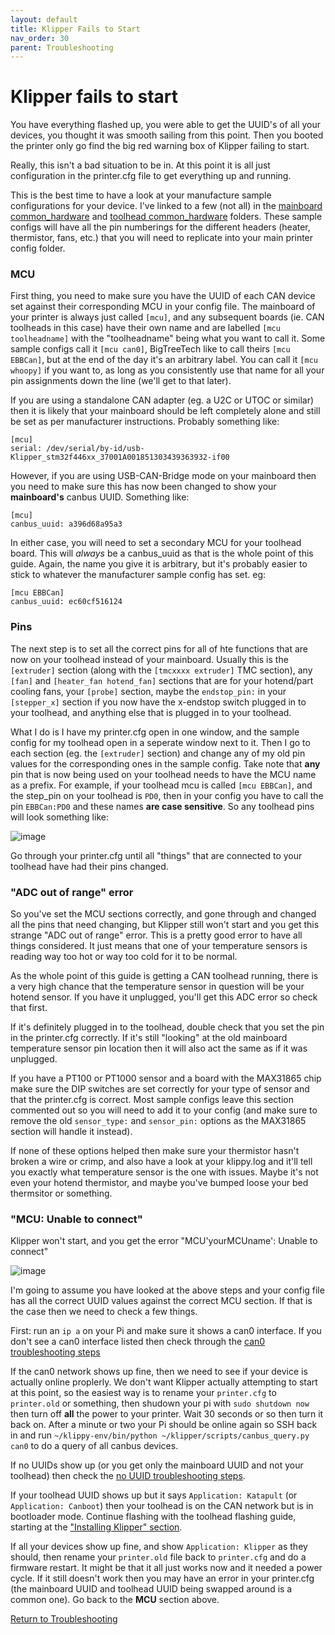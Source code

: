 ```yaml
---
layout: default 
title: Klipper Fails to Start
nav_order: 30
parent: Troubleshooting
---
```


# Klipper fails to start

You have everything flashed up, you were able to get the UUID's of all your devices, you thought it was smooth sailing from this point. Then you booted the printer only go find the big red warning box of Klipper failing to start.

Really, this isn't a bad situation to be in. At this point it is all just configuration in the printer.cfg file to get everything up and running. 

This is the best time to have a look at your manufacture sample configurations for your device. I've linked to a few (not all) in the [mainboard common_hardware](../mainboard_flashing/common_hardware) and [toolhead common_hardware](../toolhead_flashing/common_hardware) folders. These sample configs will have all the pin numberings for the different headers (heater, thermistor, fans, etc.) that you will need to replicate into your main printer config folder.

### MCU

First thing, you need to make sure you have the UUID of each CAN device set against their corresponding MCU in your config file. 
The mainboard of your printer is always just called `[mcu]`, and any subsequent boards (ie. CAN toolheads in this case) have their own name and are labelled `[mcu toolheadname]` with the "toolheadname" being what you want to call it. Some sample configs call it `[mcu can0]`, BigTreeTech like to call theirs `[mcu EBBCan]`, but at the end of the day it's an arbitrary label. You can call it `[mcu whoopy]` if you want to, as long as you consistently use that name for all your pin assignments down the line (we'll get to that later).

If you are using a standalone CAN adapter (eg. a U2C or UTOC or similar) then it is likely that your mainboard should be left completely alone and still be set as per manufacturer instructions. Probably something like:

```
[mcu]
serial: /dev/serial/by-id/usb-Klipper_stm32f446xx_37001A001851303439363932-if00
```
However, if you are using USB-CAN-Bridge mode on your mainboard then you need to make sure this has now been changed to show your **mainboard's** canbus UUID. Something like:
```
[mcu]
canbus_uuid: a396d68a95a3
```
In either case, you will need to set a secondary MCU for your toolhead board. This will *always* be a canbus_uuid as that is the whole point of this guide.
Again, the name you give it is arbitrary, but it's probably easier to stick to whatever the manufacturer sample config has set.
eg:
```
[mcu EBBCan]
canbus_uuid: ec60cf516124
```

### Pins

The next step is to set all the correct pins for all of hte functions that are now on your toolhead instead of your mainboard. Usually this is the `[extruder]` section (along with the `[tmcxxxx extruder]` TMC section), any `[fan]` and `[heater_fan hotend_fan]` sections that are for your hotend/part cooling fans, your `[probe]` section, maybe the `endstop_pin:` in your `[stepper_x]` section if you now have the x-endstop switch plugged in to your toolhead, and anything else that is plugged in to your toolhead.

What I do is I have my printer.cfg open in one window, and the sample config for my toolhead open in a seperate window next to it. Then I go to each section (eg. the `[extruder]` section) and change any of my old pin values for the corresponding ones in the sample config. Take note that **any** pin that is now being used on your toolhead needs to have the MCU name as a prefix. For example, if your toolhead mcu is called `[mcu EBBCan]`, and the step_pin on your toolhead is `PD0`, then in your config you have to call the pin `EBBCan:PD0` and these names **are case sensitive**. So any toolhead pins will look something like:

![image](https://github.com/Esoterical/voron_canbus/assets/124253477/f4864243-5f7e-47ee-82b2-fc0f1d9df8e5)

Go through your printer.cfg until all "things" that are connected to your toolhead have had their pins changed.

### "ADC out of range" error

So you've set the MCU sections correctly, and gone through and changed all the pins that need changing, but Klipper still won't start and you get this strange "ADC out of range" error. This is a pretty good error to have all things considered. It just means that one of your temperature sensors is reading way too hot or way too cold for it to be normal. 

As  the whole point of this guide is getting a CAN toolhead running, there is a very high chance that the temperature sensor in question will be your hotend sensor. If you have it unplugged, you'll get this ADC error so check that first.

If it's definitely plugged in to the toolhead, double check that you set the pin in the printer.cfg correctly. If it's still "looking" at the old mainboard temperature sensor pin location then it will also act the same as if it was unplugged.

If you have a PT100 or PT1000 sensor and a board with the MAX31865 chip make sure the DIP switches are set correctly for your type of sensor and that the printer.cfg is correct. Most sample configs leave this section commented out so you will need to add it to your config (and make sure to remove the old `sensor_type:` and `sensor_pin:` options as the MAX31865 section will handle it instead).

If none of these options helped then make sure your thermistor hasn't broken a wire or crimp, and also have a look at your klippy.log and it'll tell you exactly what temperature sensor is the one with issues. Maybe it's not even your hotend thermistor, and maybe you've bumped loose your bed thermsitor or something.

### "MCU: Unable to connect"

Klipper won't start, and you get the error "MCU'yourMCUname': Unable to connect"

![image](https://github.com/Esoterical/voron_canbus/assets/124253477/491e4654-981b-4a8b-be36-6d65c907fa95)

I'm going to assume you have looked at the above steps and your config file has all the correct UUID values against the correct MCU section. If that is the case then we need to check a few things.

First: run an `ip a` on your Pi and make sure it shows a can0 interface. If you don't see a can0 interface listed then check through the [can0 troubleshooting steps](./no_can0.md)

If the can0 network shows up fine, then we need to see if your device is actually online proplerly. We don't want Klipper actually attempting to start at this point, so the easiest way is to rename your `printer.cfg` to `printer.old` or something, then shudown your pi with `sudo shutdown now` then turn off **all** the power to your printer. Wait 30 seconds or so then turn it back on. After a minute or two your Pi should be online again so SSH back in and run `~/klippy-env/bin/python ~/klipper/scripts/canbus_query.py can0` to do a query of all canbus devices. 

If no UUIDs show up (or you get only the mainboard UUID and not your toolhead) then check the [no UUID troubleshooting steps](./no_uuid.md). 

If your toolhead UUID shows up but it says `Application: Katapult` (or `Application: Canboot`) then your toolhead is on the CAN network but is in bootloader mode. Continue flashing with the toolhead flashing guide, starting at the ["Installing Klipper" section](../toolhead_flashing#installing-klipper).

If all your devices show up fine, and show `Application: Klipper` as they should, then rename your `printer.old` file back to `printer.cfg` and do a firmware restart. It might be that it all just works now and it needed a power cycle. If it still doesn't work then you may have an error in your printer.cfg (the mainboard UUID and toolhead UUID being swapped around is a common one). Go back to the **MCU** section above.


[Return to Troubleshooting](./)
